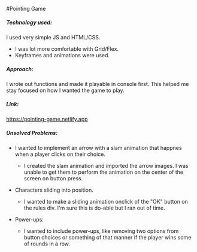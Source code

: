 #Pointing Game

##### Technology used:
I used very simple JS and HTML/CSS.
* I was lot more comfortable with Grid/Flex.
* Keyframes and animations were used.

##### Approach:
I wrote out functions and made it playable in console first. This helped me stay focused on how I wanted the game to play.

##### Link:
https://pointing-game.netlify.app

##### Unsolved Problems:
* I wanted to implement an arrow with a slam animation that happnes when a player clicks on their choice.
    - I created the slam animation and imported the arrow images. I was unable to get them to perform the animation on the center of the screen on button press.

* Characters sliding into position.
    - I wanted to make a sliding animation onclick of the "OK" button on the rules div. I'm sure this is do-able but I ran out of time.

* Power-ups:
    - I wanted to include power-ups, like removing two options from button choices or something of that manner if the player wins some of rounds in a row.